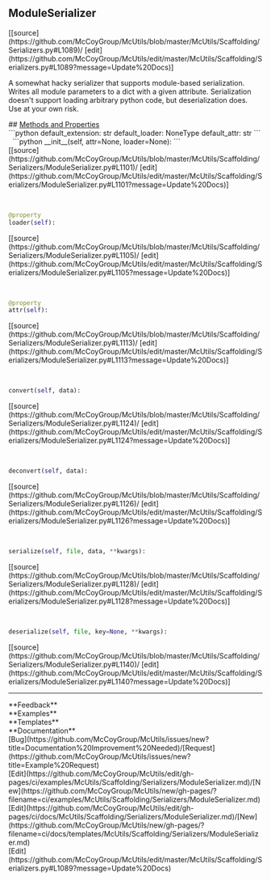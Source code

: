 ## <a id="McUtils.McUtils.Scaffolding.Serializers.ModuleSerializer">ModuleSerializer</a> 

<div class="docs-source-link" markdown="1">
[[source](https://github.com/McCoyGroup/McUtils/blob/master/McUtils/Scaffolding/Serializers.py#L1089)/
[edit](https://github.com/McCoyGroup/McUtils/edit/master/McUtils/Scaffolding/Serializers.py#L1089?message=Update%20Docs)]
</div>

A somewhat hacky serializer that supports module-based serialization.
Writes all module parameters to a dict with a given attribute.
Serialization doesn't support loading arbitrary python code, but deserialization does.
Use at your own risk.







<div class="collapsible-section">
 <div class="collapsible-section collapsible-section-header" markdown="1">
## <a class="collapse-link" data-toggle="collapse" href="#methods" markdown="1"> Methods and Properties</a> <a class="float-right" data-toggle="collapse" href="#methods"><i class="fa fa-chevron-down"></i></a>
 </div>
 <div class="collapsible-section collapsible-section-body collapse show" id="methods" markdown="1">
 ```python
default_extension: str
default_loader: NoneType
default_attr: str
```
<a id="McUtils.McUtils.Scaffolding.Serializers.ModuleSerializer.__init__" class="docs-object-method">&nbsp;</a> 
```python
__init__(self, attr=None, loader=None): 
```
<div class="docs-source-link" markdown="1">
[[source](https://github.com/McCoyGroup/McUtils/blob/master/McUtils/Scaffolding/Serializers/ModuleSerializer.py#L1101)/
[edit](https://github.com/McCoyGroup/McUtils/edit/master/McUtils/Scaffolding/Serializers/ModuleSerializer.py#L1101?message=Update%20Docs)]
</div>


<a id="McUtils.McUtils.Scaffolding.Serializers.ModuleSerializer.loader" class="docs-object-method">&nbsp;</a> 
```python
@property
loader(self): 
```
<div class="docs-source-link" markdown="1">
[[source](https://github.com/McCoyGroup/McUtils/blob/master/McUtils/Scaffolding/Serializers/ModuleSerializer.py#L1105)/
[edit](https://github.com/McCoyGroup/McUtils/edit/master/McUtils/Scaffolding/Serializers/ModuleSerializer.py#L1105?message=Update%20Docs)]
</div>


<a id="McUtils.McUtils.Scaffolding.Serializers.ModuleSerializer.attr" class="docs-object-method">&nbsp;</a> 
```python
@property
attr(self): 
```
<div class="docs-source-link" markdown="1">
[[source](https://github.com/McCoyGroup/McUtils/blob/master/McUtils/Scaffolding/Serializers/ModuleSerializer.py#L1113)/
[edit](https://github.com/McCoyGroup/McUtils/edit/master/McUtils/Scaffolding/Serializers/ModuleSerializer.py#L1113?message=Update%20Docs)]
</div>


<a id="McUtils.McUtils.Scaffolding.Serializers.ModuleSerializer.convert" class="docs-object-method">&nbsp;</a> 
```python
convert(self, data): 
```
<div class="docs-source-link" markdown="1">
[[source](https://github.com/McCoyGroup/McUtils/blob/master/McUtils/Scaffolding/Serializers/ModuleSerializer.py#L1124)/
[edit](https://github.com/McCoyGroup/McUtils/edit/master/McUtils/Scaffolding/Serializers/ModuleSerializer.py#L1124?message=Update%20Docs)]
</div>


<a id="McUtils.McUtils.Scaffolding.Serializers.ModuleSerializer.deconvert" class="docs-object-method">&nbsp;</a> 
```python
deconvert(self, data): 
```
<div class="docs-source-link" markdown="1">
[[source](https://github.com/McCoyGroup/McUtils/blob/master/McUtils/Scaffolding/Serializers/ModuleSerializer.py#L1126)/
[edit](https://github.com/McCoyGroup/McUtils/edit/master/McUtils/Scaffolding/Serializers/ModuleSerializer.py#L1126?message=Update%20Docs)]
</div>


<a id="McUtils.McUtils.Scaffolding.Serializers.ModuleSerializer.serialize" class="docs-object-method">&nbsp;</a> 
```python
serialize(self, file, data, **kwargs): 
```
<div class="docs-source-link" markdown="1">
[[source](https://github.com/McCoyGroup/McUtils/blob/master/McUtils/Scaffolding/Serializers/ModuleSerializer.py#L1128)/
[edit](https://github.com/McCoyGroup/McUtils/edit/master/McUtils/Scaffolding/Serializers/ModuleSerializer.py#L1128?message=Update%20Docs)]
</div>


<a id="McUtils.McUtils.Scaffolding.Serializers.ModuleSerializer.deserialize" class="docs-object-method">&nbsp;</a> 
```python
deserialize(self, file, key=None, **kwargs): 
```
<div class="docs-source-link" markdown="1">
[[source](https://github.com/McCoyGroup/McUtils/blob/master/McUtils/Scaffolding/Serializers/ModuleSerializer.py#L1140)/
[edit](https://github.com/McCoyGroup/McUtils/edit/master/McUtils/Scaffolding/Serializers/ModuleSerializer.py#L1140?message=Update%20Docs)]
</div>
 </div>
</div>












---


<div markdown="1" class="text-secondary">
<div class="container">
  <div class="row">
   <div class="col" markdown="1">
**Feedback**   
</div>
   <div class="col" markdown="1">
**Examples**   
</div>
   <div class="col" markdown="1">
**Templates**   
</div>
   <div class="col" markdown="1">
**Documentation**   
</div>
   <div class="col" markdown="1">
   
</div>
   <div class="col" markdown="1">
   
</div>
   <div class="col" markdown="1">
   
</div>
</div>
  <div class="row">
   <div class="col" markdown="1">
[Bug](https://github.com/McCoyGroup/McUtils/issues/new?title=Documentation%20Improvement%20Needed)/[Request](https://github.com/McCoyGroup/McUtils/issues/new?title=Example%20Request)   
</div>
   <div class="col" markdown="1">
[Edit](https://github.com/McCoyGroup/McUtils/edit/gh-pages/ci/examples/McUtils/Scaffolding/Serializers/ModuleSerializer.md)/[New](https://github.com/McCoyGroup/McUtils/new/gh-pages/?filename=ci/examples/McUtils/Scaffolding/Serializers/ModuleSerializer.md)   
</div>
   <div class="col" markdown="1">
[Edit](https://github.com/McCoyGroup/McUtils/edit/gh-pages/ci/docs/McUtils/Scaffolding/Serializers/ModuleSerializer.md)/[New](https://github.com/McCoyGroup/McUtils/new/gh-pages/?filename=ci/docs/templates/McUtils/Scaffolding/Serializers/ModuleSerializer.md)   
</div>
   <div class="col" markdown="1">
[Edit](https://github.com/McCoyGroup/McUtils/edit/master/McUtils/Scaffolding/Serializers.py#L1089?message=Update%20Docs)   
</div>
   <div class="col" markdown="1">
   
</div>
   <div class="col" markdown="1">
   
</div>
   <div class="col" markdown="1">
   
</div>
</div>
</div>
</div>